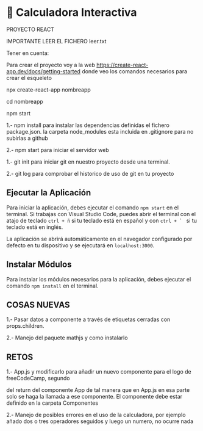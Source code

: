 # 📌 Calculadora Interactiva
PROYECTO REACT

IMPORTANTE LEER EL FICHERO leer.txt

Tener en cuenta:

Para crear el proyecto voy a la web https://create-react-app.dev/docs/getting-started donde veo los comandos necesarios para crear el esqueleto

npx create-react-app nombreapp

cd nombreapp

npm start

1.- npm install para instalar las dependencias definidas el fichero package.json. la carpeta node_modules esta incluida en .gitignore para no subirlas a github

2.- npm start para iniciar el servidor web

1.- git init para iniciar git en nuestro proyecto desde una terminal.

2.- git log para comprobar el historico de uso de git en tu proyecto

## Ejecutar la Aplicación
Para iniciar la aplicación, debes ejecutar el comando `npm start` en el terminal. Si trabajas con Visual Studio Code, puedes abrir el terminal con el atajo de teclado `ctrl + ñ` si tu teclado está en español y con ``ctrl + ` `` si tu teclado está en inglés.

La aplicación se abrirá automáticamente en el navegador configurado por defecto en tu dispositivo y se ejecutará en `localhost:3000`.

## Instalar Módulos
Para instalar los módulos necesarios para la aplicación, debes ejecutar el comando `npm install` en el terminal.

## COSAS NUEVAS   

1.- Pasar datos a componente a través de etiquetas cerradas con props.children.

2.- Manejo del paquete mathjs y como instalarlo 


## RETOS   

1.- App.js y modificarlo para añadir un nuevo componente para el logo de freeCodeCamp, segundo <div> del return del componente App de tal manera que en App.js en esa parte solo se haga la llamada a ese componente. 
El componente debe estar definido en la carpeta Componentes

2.- Manejo de posibles errores en el uso de la calculadora, por ejemplo añado dos o tres operadores seguidos y luego un numero,  no ocurre nada


